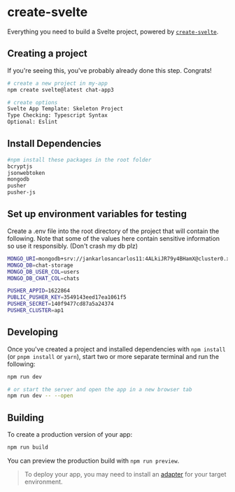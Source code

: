 # create-svelte

Everything you need to build a Svelte project, powered by [`create-svelte`](https://github.com/sveltejs/kit/tree/master/packages/create-svelte).

## Creating a project

If you're seeing this, you've probably already done this step. Congrats!

```bash
# create a new project in my-app
npm create svelte@latest chat-app3

# create options
Svelte App Template: Skeleton Project
Type Checking: Typescript Syntax
Optional: Eslint
```

## Install Dependencies

```bash
#npm install these packages in the root folder
bcryptjs
jsonwebtoken
mongodb
pusher
pusher-js
```

## Set up environment variables for testing

Create a .env file into the root directory of the project that will contain the following. Note that some of the values here contain sensitive information so use it responsibly. (Don't crash my db plz)

```bash
MONGO_URI=mongodb+srv://jankarlosancarlos11:4ALkiJR79y4BHamX@cluster0.xnscan2.mongodb.net/?retryWrites=true&w=majority
MONGO_DB=chat-storage
MONGO_DB_USER_COL=users
MONGO_DB_CHAT_COL=chats

PUSHER_APPID=1622864
PUBLIC_PUSHER_KEY=3549143eed17ea1061f5
PUSHER_SECRET=140f9477cd87a5a24374
PUSHER_CLUSTER=ap1
```

## Developing

Once you've created a project and installed dependencies with `npm install` (or `pnpm install` or `yarn`), start two or more separate terminal and run the following:

```bash
npm run dev

# or start the server and open the app in a new browser tab
npm run dev -- --open
```

## Building

To create a production version of your app:

```bash
npm run build
```

You can preview the production build with `npm run preview`.

> To deploy your app, you may need to install an [adapter](https://kit.svelte.dev/docs/adapters) for your target environment.
